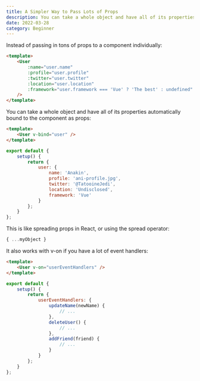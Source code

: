 ```yaml
---
title: A Simpler Way to Pass Lots of Props
description: You can take a whole object and have all of its properties automatically bound to the component as props
date: 2022-03-28
category: Beginner
---
```


Instead of passing in tons of props to a component individually:

```html
<template>
	<User
		:name="user.name"
		:profile="user.profile"
		:twitter="user.twitter"
		:location="user.location"
		:framework="user.framework === 'Vue' ? 'The best' : undefined"
	/>
</template>
```

You can take a whole object and have all of its properties automatically bound to the component as props:

```html
<template>
	<User v-bind="user" />
</template>
```

```js
export default {
	setup() {
		return {
			user: {
				name: 'Anakin',
				profile: 'ani-profile.jpg',
				twitter: '@TatooineJedi',
				location: 'Undisclosed',
				framework: 'Vue'
			}
		};
	}
};
```

This is like spreading props in React, or using the spread operator:

```js
{ ...myObject }
```

It also works with v-on if you have a lot of event handlers:

```html
<template>
	<User v-on="userEventHandlers" />
</template>
```

```js
export default {
	setup() {
		return {
			userEventHandlers: {
				updateName(newName) {
					// ...
				},
				deleteUser() {
					// ...
				},
				addFriend(friend) {
					// ...
				}
			}
		};
	}
};
```
